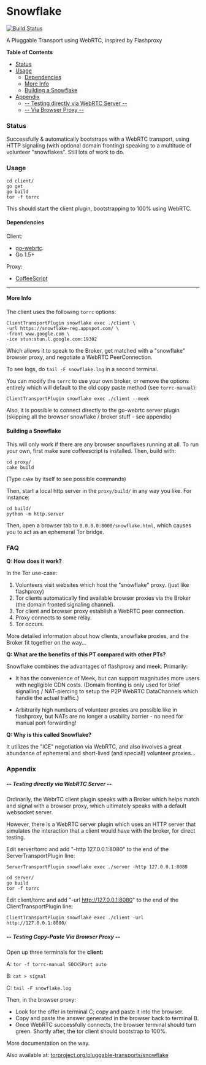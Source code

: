 # Snowflake

[![Build Status](https://travis-ci.org/keroserene/snowflake.svg?branch=master)](https://travis-ci.org/keroserene/snowflake)

A Pluggable Transport using WebRTC, inspired by Flashproxy

<!-- START doctoc generated TOC please keep comment here to allow auto update -->
<!-- DON'T EDIT THIS SECTION, INSTEAD RE-RUN doctoc TO UPDATE -->
**Table of Contents**

- [Status](#status)
- [Usage](#usage)
  - [Dependencies](#dependencies)
  - [More Info](#more-info)
  - [Building a Snowflake](#building-a-snowflake)
- [Appendix](#appendix)
    - [-- Testing directly via WebRTC Server --](#---testing-directly-via-webrtc-server---)
    - [-- Via Browser Proxy --](#---via-browser-proxy---)

<!-- END doctoc generated TOC please keep comment here to allow auto update -->

### Status

Successfully & automatically bootstraps with a WebRTC transport, using HTTP
signaling (with optional domain fronting) speaking to a multitude of volunteer
"snowflakes". Still lots of work to do.

### Usage

```
cd client/
go get
go build
tor -f torrc
```
This should start the client plugin, bootstrapping to 100% using WebRTC.

#### Dependencies

Client:
- [go-webrtc](https://github.com/keroserene/go-webrtc).
- Go 1.5+

Proxy:
- [CoffeeScript](coffeescript.org)

---

#### More Info

The client uses the following `torrc` options:
```
ClientTransportPlugin snowflake exec ./client \
-url https://snowflake-reg.appspot.com/ \
-front www.google.com \
-ice stun:stun.l.google.com:19302
```

Which allows it to speak to the Broker,
get matched with a "snowflake" browser proxy,
and negotiate a WebRTC PeerConnection.

To see logs, do `tail -F snowflake.log` in a second terminal.

You can modify the `torrc` to use your own broker,
or remove the options entirely which will default to the old copy paste
method (see `torrc-manual`):

```
ClientTransportPlugin snowflake exec ./client --meek
```

Also, it is possible to connect directly to the go-webrtc server plugin
(skipping all the browser snowflake / broker stuff - see appendix)


#### Building a Snowflake

This will only work if there are any browser snowflakes running at all.
To run your own, first make sure coffeescript is installed.
Then, build with:

```
cd proxy/
cake build
```
(Type `cake` by itself to see possible commands)

Then, start a local http server in the `proxy/build/` in any way you like.
For instance:

```
cd build/
python -m http.server
```

Then, open a browser tab to `0.0.0.0:8000/snowflake.html`,
which causes you to act as an ephemeral Tor bridge.

### FAQ

**Q: How does it work?**

In the Tor use-case:

1. Volunteers visit websites which host the "snowflake" proxy. (just
like flashproxy)
2. Tor clients automatically find available browser proxies via the Broker
(the domain fronted signaling channel).
3. Tor client and browser proxy establish a WebRTC peer connection.
4. Proxy connects to some relay.
5. Tor occurs.

More detailed information about how clients, snowflake proxies, and the Broker
fit together on the way...

**Q: What are the benefits of this PT compared with other PTs?**

Snowflake combines the advantages of flashproxy and meek. Primarily:

- It has the convenience of Meek, but can support magnitudes more
users with negligible CDN costs. (Domain fronting is only used for brief
signalling / NAT-piercing to setup the P2P WebRTC DataChannels which handle
the actual traffic.)

- Arbitrarily high numbers of volunteer proxies are possible like in
flashproxy, but NATs are no longer a usability barrier - no need for
manual port forwarding!

**Q: Why is this called Snowflake?**

It utilizes the "ICE" negotiation via WebRTC, and also involves a great
abundance of ephemeral and short-lived (and special!) volunteer proxies...

### Appendix

##### -- Testing directly via WebRTC Server --

Ordinarily, the WebrTC client plugin speaks with a Broker which helps
match and signal with a browser proxy, which ultimately speaks with a default
websocket server.


However, there is a WebRTC server plugin which uses an HTTP server that
simulates the interaction that a client would have with the broker, for
direct testing.

Edit server/torrc and add "-http 127.0.0.1:8080" to the end of the
ServerTransportPlugin line:
```
ServerTransportPlugin snowflake exec ./server -http 127.0.0.1:8080
```

```
cd server/
go build
tor -f torrc
```

Edit client/torrc and add "-url http://127.0.0.1:8080" to the end of the
ClientTransportPlugin line:
```
ClientTransportPlugin snowflake exec ./client -url http://127.0.0.1:8080/
```

##### -- Testing Copy-Paste Via Browser Proxy --

Open up three terminals for the **client:**

A: `tor -f torrc-manual SOCKSPort auto`

B: `cat > signal`

C: `tail -F snowflake.log`

Then, in the browser proxy:

- Look for the offer in terminal C; copy and paste it into the browser.
- Copy and paste the answer generated in the browser back to terminal B.
- Once WebRTC successfully connects, the browser terminal should turn green.
  Shortly after, the tor client should bootstrap to 100%.

More documentation on the way.

Also available at:
[torproject.org/pluggable-transports/snowflake](https://gitweb.torproject.org/pluggable-transports/snowflake.git/)
